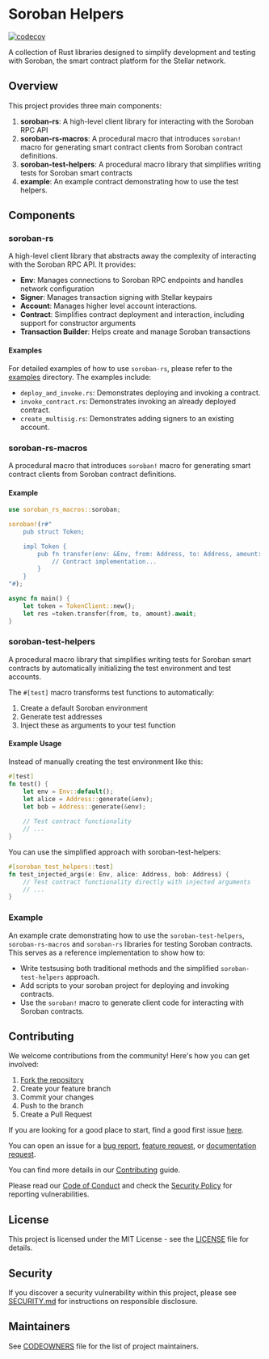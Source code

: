 # Soroban Helpers

[![codecov](https://codecov.io/gh/OpenZeppelin/soroban-helpers/graph/badge.svg?token=YIV3ZHYZKN)](https://codecov.io/gh/OpenZeppelin/soroban-helpers)

A collection of Rust libraries designed to simplify development and testing with Soroban, the smart contract platform for the Stellar network.

## Overview

This project provides three main components:

1. **soroban-rs**: A high-level client library for interacting with the Soroban RPC API
2. **soroban-rs-macros**: A procedural macro that introduces `soroban!` macro for generating smart contract clients from Soroban contract definitions.
3. **soroban-test-helpers**: A procedural macro library that simplifies writing tests for Soroban smart contracts
4. **example**: An example contract demonstrating how to use the test helpers.

## Components

### soroban-rs

A high-level client library that abstracts away the complexity of interacting with the Soroban RPC API. It provides:

- **Env**: Manages connections to Soroban RPC endpoints and handles network configuration
- **Signer**: Manages transaction signing with Stellar keypairs
- **Account**: Manages higher level account interactions.
- **Contract**: Simplifies contract deployment and interaction, including support for constructor arguments
- **Transaction Builder**: Helps create and manage Soroban transactions

#### Examples

For detailed examples of how to use `soroban-rs`, please refer to the [examples](crates/soroban-rs/examples) directory. The examples include:

- `deploy_and_invoke.rs`: Demonstrates deploying and invoking a contract.
- `invoke_contract.rs`: Demonstrates invoking an already deployed contract.
- `create_multisig.rs`: Demonstrates adding signers to an existing account.

### soroban-rs-macros

A procedural macro that introduces `soroban!` macro for generating smart contract clients from Soroban contract definitions.

#### Example

```rust
use soroban_rs_macros::soroban;

soroban!(r#"
    pub struct Token;

    impl Token {
        pub fn transfer(env: &Env, from: Address, to: Address, amount: u128) -> bool {
            // Contract implementation...
        }
    }
"#);

async fn main() {
    let token = TokenClient::new();
    let res =token.transfer(from, to, amount).await;
}
```

### soroban-test-helpers

A procedural macro library that simplifies writing tests for Soroban smart contracts by automatically initializing the test environment and test accounts.

The `#[test]` macro transforms test functions to automatically:

1. Create a default Soroban environment
2. Generate test addresses
3. Inject these as arguments to your test function

#### Example Usage

Instead of manually creating the test environment like this:

```rust
#[test]
fn test() {
    let env = Env::default();
    let alice = Address::generate(&env);
    let bob = Address::generate(&env);
    
    // Test contract functionality
    // ...
}
```

You can use the simplified approach with soroban-test-helpers:

```rust
#[soroban_test_helpers::test]
fn test_injected_args(e: Env, alice: Address, bob: Address) {
    // Test contract functionality directly with injected arguments
    // ...
}
```

### Example

An example crate demonstrating how to use the `soroban-test-helpers`, `soroban-rs-macros` and `soroban-rs` libraries for testing Soroban contracts. This serves as a reference implementation to show how to:

- Write testsusing both traditional methods and the simplified `soroban-test-helpers` approach.
- Add scripts to your soroban project for deploying and invoking contracts.
- Use the `soroban!` macro to generate client code for interacting with Soroban contracts.

## Contributing

We welcome contributions from the community! Here's how you can get involved:

1. [Fork the repository](https://github.com/OpenZeppelin/soroban-helpers/fork)
2. Create your feature branch
3. Commit your changes
4. Push to the branch
5. Create a Pull Request

If you are looking for a good place to start, find a good first issue [here](https://github.com/OpenZeppelin/soroban-helpers/issues?q=is%3Aissue%20is%3Aopen%20label%3Agood-first-issue).

You can open an issue for a [bug report](https://github.com/OpenZeppelin/soroban-helpers/issues/new?assignees=&labels=T-bug%2CS-needs-triage&projects=&template=bug.yml), [feature request](https://github.com/OpenZeppelin/soroban-helpers/issues/new?assignees=&labels=T-feature%2CS-needs-triage&projects=&template=feature.yml), or [documentation request](https://github.com/OpenZeppelin/soroban-helpers/issues/new?assignees=&labels=T-documentation%2CS-needs-triage&projects=&template=docs.yml).

You can find more details in our [Contributing](CONTRIBUTING.md) guide.

Please read our [Code of Conduct](CODE_OF_CONDUCT.md) and check the [Security Policy](SECURITY.md) for reporting vulnerabilities.

## License

This project is licensed under the MIT License - see the [LICENSE](LICENSE) file for details.

## Security

If you discover a security vulnerability within this project, please see [SECURITY.md](SECURITY.md) for instructions on responsible disclosure.

## Maintainers

See [CODEOWNERS](CODEOWNERS) file for the list of project maintainers.

